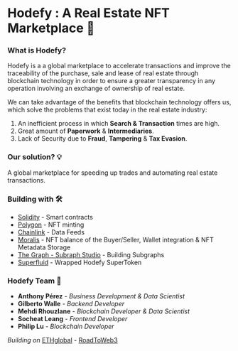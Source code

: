 # Hodefy : A Real Estate NFT Marketplace 🏡

### What is Hodefy? 
<p> Hodefy is a a global marketplace to accelerate transactions and improve the traceability of the purchase, sale and lease of real estate through blockchain technology in order to ensure a greater transparency in any operation involving an exchange of ownership of real estate. </p>

We can take advantage of the benefits that blockchain technology offers us, which solve the problems that exist today in the real estate industry:

  1.  An inefficient process in which **Search & Transaction** times are high.
  2.  Great amount of **Paperwork** & **Intermediaries**.
  3.  Lack of Security due to **Fraud**, **Tampering** & **Tax Evasion**.

### Our solution? :bulb: 
<p> A global marketplace for speeding up trades and automating real estate transactions. </p>

### Building with 🛠️

* [Solidity](https://solidity-es.readthedocs.io/es/latest/introduction-to-smart-contracts.html) - Smart contracts
* [Polygon](https://learn.figment.io/tutorials/build-an-nft-marketplace-using-hardhat) - NFT minting
* [Chainlink](https://docs.chain.link/docs/using-chainlink-reference-contracts/) - Data Feeds
* [Moralis](https://docs.moralis.io/introduction/readme) - NFT balance of the Buyer/Seller, Wallet integration & NFT Metadata Storage
* [The Graph - Subraph Studio](https://thegraph.com/studio/) - Building Subgraphs 
* [Superfluid](https://docs.superfluid.finance/superfluid/) - Wrapped Hodefy SuperToken 

### Hodefy Team :mage: 
* **Anthony Pérez** - *Business Development & Data Scientist* 
* **Gilberto Walle** - *Backend Developer* 
* **Mehdi Rhouzlane** - *Blockchain Developer & Data Scientist*
* **Socheat Leang** - *Frontend Developer* 
* **Philip Lu** - *Blockchain Developer* 

*Building on* [ETHglobal](https://ethglobal.com/) - [RoadToWeb3](https://web3.ethglobal.com/) 



